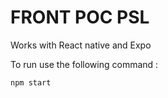 # FRONT POC PSL
Works with React native and Expo

To run use the following command : 
 ```sh
 npm start
 ```
